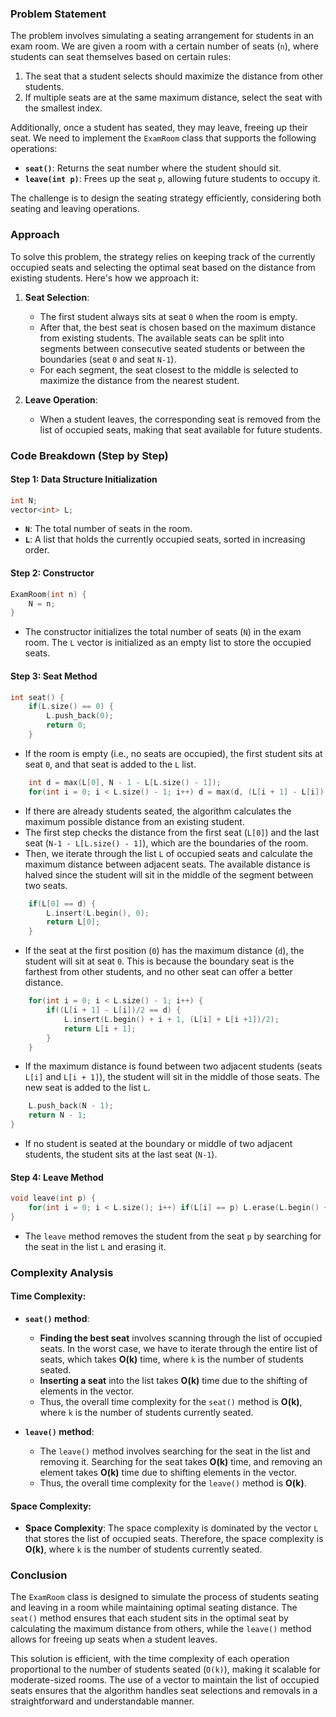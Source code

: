 ### Problem Statement

The problem involves simulating a seating arrangement for students in an exam room. We are given a room with a certain number of seats (`n`), where students can seat themselves based on certain rules:

1. The seat that a student selects should maximize the distance from other students.
2. If multiple seats are at the same maximum distance, select the seat with the smallest index.

Additionally, once a student has seated, they may leave, freeing up their seat. We need to implement the `ExamRoom` class that supports the following operations:

- **`seat()`**: Returns the seat number where the student should sit.
- **`leave(int p)`**: Frees up the seat `p`, allowing future students to occupy it.

The challenge is to design the seating strategy efficiently, considering both seating and leaving operations.

### Approach

To solve this problem, the strategy relies on keeping track of the currently occupied seats and selecting the optimal seat based on the distance from existing students. Here's how we approach it:

1. **Seat Selection**:
   - The first student always sits at seat `0` when the room is empty.
   - After that, the best seat is chosen based on the maximum distance from existing students. The available seats can be split into segments between consecutive seated students or between the boundaries (seat `0` and seat `N-1`).
   - For each segment, the seat closest to the middle is selected to maximize the distance from the nearest student.

2. **Leave Operation**:
   - When a student leaves, the corresponding seat is removed from the list of occupied seats, making that seat available for future students.

### Code Breakdown (Step by Step)

#### Step 1: Data Structure Initialization

```cpp
int N;
vector<int> L;
```

- **`N`**: The total number of seats in the room.
- **`L`**: A list that holds the currently occupied seats, sorted in increasing order.

#### Step 2: Constructor

```cpp
ExamRoom(int n) {
    N = n;
}
```

- The constructor initializes the total number of seats (`N`) in the exam room. The `L` vector is initialized as an empty list to store the occupied seats.

#### Step 3: Seat Method

```cpp
int seat() {
    if(L.size() == 0) {
        L.push_back(0);
        return 0;
    }
```

- If the room is empty (i.e., no seats are occupied), the first student sits at seat `0`, and that seat is added to the `L` list.

```cpp
    int d = max(L[0], N - 1 - L[L.size() - 1]);
    for(int i = 0; i < L.size() - 1; i++) d = max(d, (L[i + 1] - L[i]) / 2);
```

- If there are already students seated, the algorithm calculates the maximum possible distance from an existing student. 
- The first step checks the distance from the first seat (`L[0]`) and the last seat (`N-1 - L[L.size() - 1]`), which are the boundaries of the room.
- Then, we iterate through the list `L` of occupied seats and calculate the maximum distance between adjacent seats. The available distance is halved since the student will sit in the middle of the segment between two seats.

```cpp
    if(L[0] == d) {
        L.insert(L.begin(), 0);
        return L[0];
    }
```

- If the seat at the first position (`0`) has the maximum distance (`d`), the student will sit at seat `0`. This is because the boundary seat is the farthest from other students, and no other seat can offer a better distance.

```cpp
    for(int i = 0; i < L.size() - 1; i++) {
        if((L[i + 1] - L[i])/2 == d) {
            L.insert(L.begin() + i + 1, (L[i] + L[i +1])/2);
            return L[i + 1];
        }
    }
```

- If the maximum distance is found between two adjacent students (seats `L[i]` and `L[i + 1]`), the student will sit in the middle of those seats. The new seat is added to the list `L`.

```cpp
    L.push_back(N - 1);
    return N - 1;
}
```

- If no student is seated at the boundary or middle of two adjacent students, the student sits at the last seat (`N-1`).

#### Step 4: Leave Method

```cpp
void leave(int p) {
    for(int i = 0; i < L.size(); i++) if(L[i] == p) L.erase(L.begin() + i);
}
```

- The `leave` method removes the student from the seat `p` by searching for the seat in the list `L` and erasing it.

### Complexity Analysis

#### Time Complexity:

- **`seat()` method**: 
   - **Finding the best seat** involves scanning through the list of occupied seats. In the worst case, we have to iterate through the entire list of seats, which takes **O(k)** time, where `k` is the number of students seated.
   - **Inserting a seat** into the list takes **O(k)** time due to the shifting of elements in the vector.
   - Thus, the overall time complexity for the `seat()` method is **O(k)**, where `k` is the number of students currently seated.

- **`leave()` method**: 
   - The `leave()` method involves searching for the seat in the list and removing it. Searching for the seat takes **O(k)** time, and removing an element takes **O(k)** time due to shifting elements in the vector.
   - Thus, the overall time complexity for the `leave()` method is **O(k)**.

#### Space Complexity:

- **Space Complexity**: The space complexity is dominated by the vector `L` that stores the list of occupied seats. Therefore, the space complexity is **O(k)**, where `k` is the number of students currently seated.

### Conclusion

The `ExamRoom` class is designed to simulate the process of students seating and leaving in a room while maintaining optimal seating distance. The `seat()` method ensures that each student sits in the optimal seat by calculating the maximum distance from others, while the `leave()` method allows for freeing up seats when a student leaves.

This solution is efficient, with the time complexity of each operation proportional to the number of students seated (`O(k)`), making it scalable for moderate-sized rooms. The use of a vector to maintain the list of occupied seats ensures that the algorithm handles seat selections and removals in a straightforward and understandable manner.